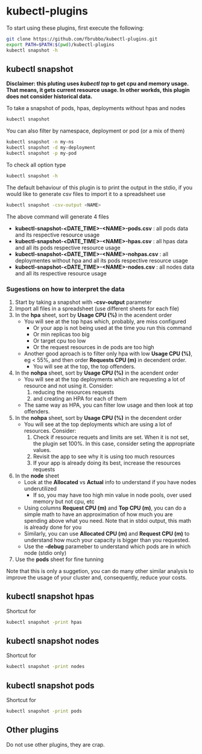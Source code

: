 # kubectl-plugins

To start using these plugins, first execute the following:

```bash
git clone https://github.com/fbrubbo/kubectl-plugins.git
export PATH=$PATH:$(pwd)/kubectl-plugins
kubectl snapshot -h
```

## kubectl snapshot

**Disclaimer: this pluting uses *kubectl top* to get cpu and memory usage. That means, it gets current resource usage. In other workds, this plugin does not consider historical data.**

To take a snapshot of pods, hpas, deployments without hpas and nodes

```bash
kubectl snapshot
```

You can also filter by namespace, deployment or pod (or a mix of them)

```bash
kubectl snapshot -n my-ns
kubectl snapshot -d my-deployment
kubectl snapshot -p my-pod
```

To check all option type

```bash
kubectl snapshot -h
```

The default behaviour of this plugin is to print the output in the stdio, if you would like to generate csv files to import it to a spreadsheet use

```bash
kubectl snapshot -csv-output <NAME>
```

The above command will generate 4 files

- **kubectl-snapshot-\<DATE_TIME\>-\<NAME\>-pods.csv** : all pods data and its respective resource usage
- **kubectl-snapshot-\<DATE_TIME\>-\<NAME\>-hpas.csv** : all hpas data and all its pods respective resource usage
- **kubectl-snapshot-\<DATE_TIME\>-\<NAME\>-nohpas.csv** : all deploymentes without hpa and all its pods respective resource usage
- **kubectl-snapshot-\<DATE_TIME\>-\<NAME\>-nodes.csv** : all nodes data and all its respective resource usage

### Sugestions on how to interpret the data

1. Start by taking a snapshot with **-csv-output** parameter
2. Import all files in a spreadsheet (use different sheets for each file)
3. In the **hpa** sheet, sort by **Usage CPU (%)** in the acendent order
   - You will see at the top hpas which, probably, are miss configured
      - Or your app is not being used at the time you run this command
      - Or min replicas too big
      - Or target cpu too low
      - Or the request resources in de pods are too high
   - Another good aproach is to filter only hpa with low **Usage CPU (%)**, eg < 55%, and then order **Requests CPU (m)** in decendent order.
      - You will see at the top, the top offenders.
4. In the **nohpa** sheet, sort by **Usage CPU (%)** in the acendent order
   - You will see at the top deployments which are requesting a lot of resource and not using it. Consider:
       1. reducing the resources requests
       2. and creating an HPA for each of them
   - The same way as HPA, you can filter low usage and then look at top offenders.
5. In the **nohpa** sheet, sort by **Usage CPU (%)** in the decendent order
   - You will see at the top deployments which are using a lot of resources. Consider:
       1. Check if resource requets and limits are set. When it is not set, the plugin set 100%. In this case, consider seting the appropriate values.
       2. Revisit the app to see why it is using too much resources
       3. If your app is already doing its best, increase the resources requests
6. In the **node** sheet
   - Look at the **Allocated** vs  **Actual** info to understand if you have nodes underutilized
     - If so, you may have too high min value in node pools, over used memory but not cpu, etc
   - Using columns **Request CPU (m)** and **Top CPU (m)**, you can do a simple math to have an approximation of how much you are spending above what you need. Note that in stdoi output, this math is already done for you
   - Similarly, you can use **Allocated CPU (m)** and **Request CPU (m)** to understand how much your capacity is bigger than you requested.
   - Use the **-debug** parameber to understand which pods are in which node (stdio only)
7. Use the **pods** sheet for fine tunning

Note that this is only a suggetion, you can do many other similar analysis to improve the usage of your cluster and, consequently, reduce your costs.

## kubectl snapshot hpas

Shortcut for

```bash
kubectl snapshot -print hpas
```

## kubectl snapshot nodes

Shortcut for

```bash
kubectl snapshot -print nodes
```

## kubectl snapshot pods

Shortcut for

```bash
kubectl snapshot -print pods
```

## Other plugins

Do not use other plugins, they are crap.
